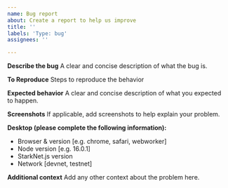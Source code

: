 ```yaml
---
name: Bug report
about: Create a report to help us improve
title: ''
labels: 'Type: bug'
assignees: ''

---
```


**Describe the bug**
A clear and concise description of what the bug is.

**To Reproduce**
Steps to reproduce the behavior

**Expected behavior**
A clear and concise description of what you expected to happen.

**Screenshots**
If applicable, add screenshots to help explain your problem.

**Desktop (please complete the following information):**
 - Browser & version [e.g. chrome, safari, webworker]
 - Node version [e.g. 16.0.1]
 - StarkNet.js version
 - Network [devnet, testnet]

**Additional context**
Add any other context about the problem here.
